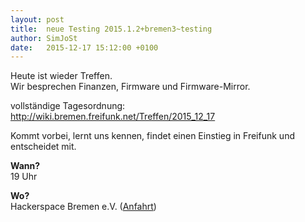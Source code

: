 ```yaml
---
layout: post
title:  neue Testing 2015.1.2+bremen3~testing
author: SimJoSt
date:   2015-12-17 15:12:00 +0100
---
```

Heute ist wieder Treffen.  
Wir besprechen Finanzen, Firmware und Firmware-Mirror.  

vollständige Tagesordnung: http://wiki.bremen.freifunk.net/Treffen/2015_12_17

Kommt vorbei, lernt uns kennen, findet einen Einstieg in Freifunk und entscheidet mit.

**Wann?**  
19 Uhr

**Wo?**  
Hackerspace Bremen e.V. ([Anfahrt](https://www.hackerspace-bremen.de/anfahrt/))
